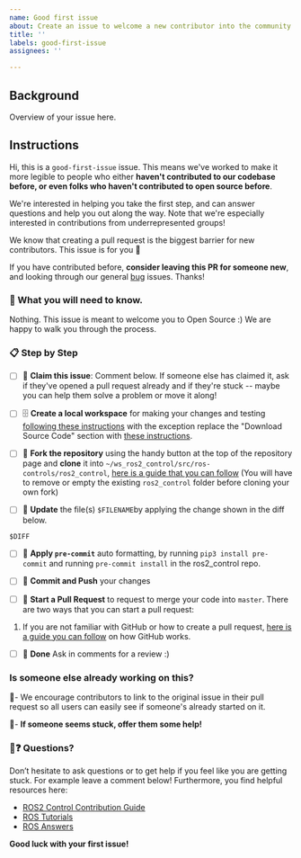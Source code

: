 ```yaml
---
name: Good first issue
about: Create an issue to welcome a new contributor into the community.
title: ''
labels: good-first-issue
assignees: ''

---
```


## Background

Overview of your issue here.

## Instructions
Hi, this is a `good-first-issue` issue. This means we've worked to make it more legible to people who either **haven't contributed to our codebase before, or even folks who haven't contributed to open source before**.

We're interested in helping you take the first step, and can answer questions and help you out along the way. Note that we're especially interested in contributions from underrepresented groups!

We know that creating a pull request is the biggest barrier for new contributors. This issue is for you 💝

If you have contributed before, **consider leaving this PR for someone new**, and looking through our general [bug](https://github.com/ros-controls/ros2_control/labels/bug) issues. Thanks!

### 🤔 What you will need to know.

Nothing. This issue is meant to welcome you to Open Source :) We are happy to walk you through the process.

### 📋 Step by Step

- [ ] 🙋 **Claim this issue**: Comment below. If someone else has claimed it, ask if they've opened a pull request already and if they're stuck -- maybe you can help them solve a problem or move it along!

- [ ] 🗄️ **Create a local workspace** for making your changes and testing [following these instructions](https://moveit.ros.org/install/source/) with the exception replace  the "Download Source Code" section with [these instructions](https://ros-controls.github.io/control.ros.org/getting_started.html#compiling).

- [ ] 🍴 **Fork the repository** using the handy button at the top of the repository page and **clone** it into `~/ws_ros2_control/src/ros-controls/ros2_control`, [here is a guide that you can follow](https://guides.github.com/activities/forking/) (You will have to remove or empty the existing `ros2_control` folder before cloning your own fork)

- [ ] 📝 **Update** the file(s) `$FILENAME`by applying the change shown in the diff below.

```diff
$DIFF
```

- [ ] 🤖 **Apply `pre-commit`** auto formatting, by running `pip3 install pre-commit` and running `pre-commit install` in the ros2_control repo.

- [ ] 💾 **Commit and Push** your changes

- [ ] 🔀 **Start a Pull Request** to request to merge your code into `master`. There are two ways that you can start a pull request:
1. If you are not familiar with GitHub or how to create a pull request, [here is a guide you can follow](https://guides.github.com/activities/hello-world/) on how GitHub works.

- [ ] 🏁 **Done** Ask in comments for a review :)

### Is someone else already working on this?

🔗- We encourage contributors to link to the original issue in their pull request so all users can easily see if someone's already started on it.

👥- **If someone seems stuck, offer them some help!**

### 🤔❓ Questions?

Don’t hesitate to ask questions or to get help if you feel like you are getting stuck. For example leave a comment below!
Furthermore, you find helpful resources here:
* [ROS2 Control Contribution Guide](https://ros-controls.github.io/control.ros.org/contributing.html)
* [ROS Tutorials](https://wiki.ros.org/ROS/Tutorials)
* [ROS Answers](https://answers.ros.org/questions/)

**Good luck with your first issue!**

